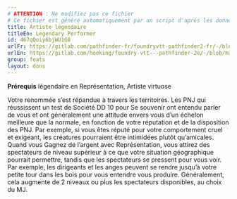 ```yaml
---
# ATTENTION : Ne modifiez pas ce fichier
# Ce fichier est généré automatiquement par un script d'après les données du module Foundry VTT officiel et de sa traduction
title: Artiste légendaire
titleEn: Legendary Performer
id: 467qQoiy6bjWU1G8
urlFr: https://gitlab.com/pathfinder-fr/foundryvtt-pathfinder2-fr/-/blob/master/data/feats/467qQoiy6bjWU1G8.htm
urlEn: https://gitlab.com/hooking/foundry-vtt---pathfinder-2e/-/blob/master/packs/data/feats.db/legendary-performer.json
group: feats
layout: dons
---
```

**Prérequis** légendaire en Représentation, Artiste virtuose

Votre renommée s’est répandue à travers les territoires. Les PNJ qui réussissent un test de Société DD 10 pour Se souvenir ont entendu parler de vous et ont généralement une attitude envers vous d’un échelon meilleure que la normale, en fonction de votre réputation et de la disposition des PNJ. Par exemple, si vous êtes réputé pour votre comportement cruel et exigeant, les créatures pourraient être intimidées plutôt qu’amicales. Quand vous Gagnez de l’argent avec Représentation, vous attirez des spectateurs de niveau supérieur à ce que votre situation géographique pourrait permettre, tandis que les spectateurs se pressent pour vous voir. Par exemple, les dirigeants et les anges peuvent se rendre jusqu’à votre petite tour dans les bois pour vous entendre vous produire. Généralement, cela augmente de 2 niveaux ou plus les spectateurs disponibles, au choix du MJ.


